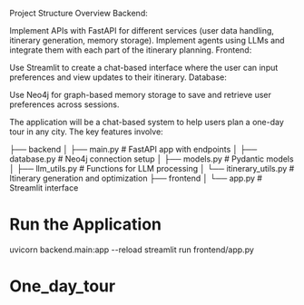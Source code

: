 Project Structure Overview
Backend:

Implement APIs with FastAPI for different services (user data handling, itinerary generation, memory storage).
Implement agents using LLMs and integrate them with each part of the itinerary planning.
Frontend:

Use Streamlit to create a chat-based interface where the user can input preferences and view updates to their itinerary.
Database:

Use Neo4j for graph-based memory storage to save and retrieve user preferences across sessions.

The application will be a chat-based system to help users plan a one-day tour in any city. The key features involve:


├── backend
│   ├── main.py               # FastAPI app with endpoints
│   ├── database.py           # Neo4j connection setup
│   ├── models.py             # Pydantic models
│   ├── llm_utils.py          # Functions for LLM processing
│   └── itinerary_utils.py    # Itinerary generation and optimization
├── frontend
│   └── app.py                # Streamlit interface


# Run the Application

uvicorn backend.main:app --reload
streamlit run frontend/app.py
# One_day_tour

